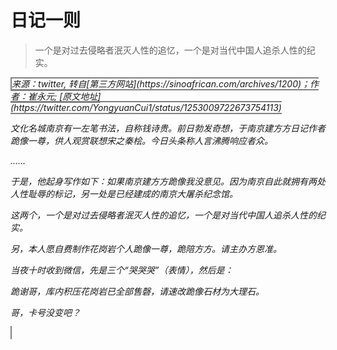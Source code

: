 # 日记一则

> 一个是对过去侵略者泯灭人性的追忆，一个是对当代中国人追杀人性的纪实。

<cite style="border: 2px solid grey">
来源：twitter, 转自[第三方网站](https://sinoafrican.com/archives/1200)；作者：崔永元; [原文地址](https://twitter.com/YongyuanCui1/status/1253009722673754113)
<cite>



文化名城南京有一左笔书法，自称钱诗贵。前日勃发奇想，于南京建方方日记作者跪像一尊，供人观赏联想宋之秦桧。今日头条称人言沸腾响应者众。

……

于是，他起身写作如下：如果南京建方方跪像我没意见。因为南京自此就拥有两处人性耻辱的标记，另一处是已经建成的南京大屠杀纪念馆。

这两个，一个是对过去侵略者泯灭人性的追忆，一个是对当代中国人追杀人性的纪实。

另，本人愿自费制作花岗岩个人跪像一尊，跪陪方方。请主办方恩准。

当夜十时收到微信，先是三个“哭哭哭”（表情），然后是：

跪谢哥，库内积压花岗岩已全部售磬，请速改跪像石材为大理石。

哥，卡号没变吧？
